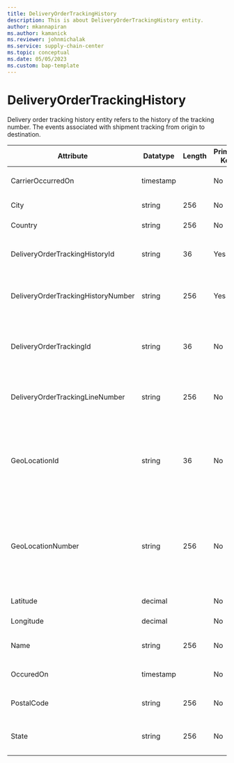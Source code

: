 ```yaml
---
title: DeliveryOrderTrackingHistory
description: This is about DeliveryOrderTrackingHistory entity.
author: mkannapiran
ms.author: kamanick
ms.reviewer: johnmichalak
ms.service: supply-chain-center
ms.topic: conceptual
ms.date: 05/05/2023
ms.custom: bap-template
---
```


# **DeliveryOrderTrackingHistory**

Delivery order tracking history entity refers to the history of the tracking number. The events associated with shipment tracking from origin to destination.


|	Attribute	|	Datatype	|	Length	|	Primary Key	|	Description	|
|---------------|--------|------|----------|-----------|
|	CarrierOccurredOn	|	timestamp	|		|	No	|	Carrier occurred on date and time	|
|	City	|	string	|	256	|	No	|	City of the delivery order	|
|	Country	|	string	|	256	|	No	|	Country of the delivery order	|
|	DeliveryOrderTrackingHistoryId	|	string	|	36	|	Yes	|	The unique Id for delivery order tracking history	|
|	DeliveryOrderTrackingHistoryNumber	|	string	|	256	|	Yes	|	The unique number for delivery order tracking history	|
|	DeliveryOrderTrackingId	|	string	|	36	|	No	|	Unique tracking Id for the delivery order, this is system generated	|
|	DeliveryOrderTrackingLineNumber	|	string	|	256	|	No	|	Unique tracking line number for the delivery order, 	|
|	GeoLocationId	|	string	|	36	|	No	|	The unique identifier of a Location. This is autogenerated by Supply chain center or D365 applications	|
|	GeoLocationNumber	|	string	|	256	|	No	|	The unique number of a location. This is a referenced in an external system to identify the unique location	|
|	Latitude	|	decimal	|		|	No	|	Latitude of the location	|
|	Longitude	|	decimal	|		|	No	|	Longitude of the location	|
|	Name	|	string	|	256	|	No	|	Name of the delivery order history	|
|	OccuredOn	|	timestamp	|		|	No	|	The date and time the event occurred 	|
|	PostalCode	|	string	|	256	|	No	|	Postal code of the delivery order	|
|	State	|	string	|	256	|	No	|	The state of delivery order tracking history	|
